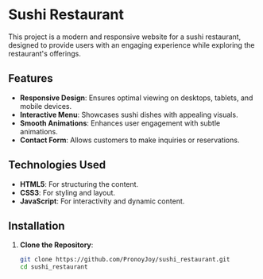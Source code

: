 # Sushi Restaurant

This project is a modern and responsive website for a sushi restaurant, designed to provide users with an engaging experience while exploring the restaurant's offerings.

## Features

- **Responsive Design**: Ensures optimal viewing on desktops, tablets, and mobile devices.
- **Interactive Menu**: Showcases sushi dishes with appealing visuals.
- **Smooth Animations**: Enhances user engagement with subtle animations.
- **Contact Form**: Allows customers to make inquiries or reservations.

## Technologies Used

- **HTML5**: For structuring the content.
- **CSS3**: For styling and layout.
- **JavaScript**: For interactivity and dynamic content.

## Installation

1. **Clone the Repository**:
   ```bash
   git clone https://github.com/PronoyJoy/sushi_restaurant.git
   cd sushi_restaurant
